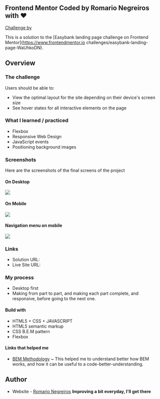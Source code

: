 ## Frontend Mentor Coded by Romario Negreiros with ❤

[Challenge by]("https://wwwfrontendmentorioref=challenge"target="_blank")

This is a solution to the [Easybank landing page challenge
on Frontend Mentor](https://www.frontendmentor.io
challenges/easybank-landing-page-WaUhkoDN).

## Overview

### The challenge

Users should be able to:

- View the optimal layout for the site depending on their device's screen size
- See hover states for all interactive elements on the page

### What I learned / practiced

+ Flexbox
+ Responsive Web Design
+ JavaScript events
+ Positioning background images

### Screenshots

Here are the screenshots of the final screens of the project

#### On Desktop
![](.images/desktop.png)

#### On Mobile
![](.images/mobile.png)

#### Navigation menu on mobile
![](.images/mobileNav.png)

### Links

- Solution URL: [](https://github.com/Romario-Negreiros/Easybank)
- Live Site URL: [](https://romario-negreiros.github.io/Easybank/)

### My process

- Desktop first
- Making from part to part, and making each part complete, and responsive, before going to the next one.

#### Build with

- HTML5 + CSS + JAVASCRIPT
- HTML5 semantic markup
- CSS B.E.M pattern
- Flexbox

#### Links that helped me

- [BEM Methodology](http://getbem.com/introduction/) ~ This helped me to understand better how BEM works, and how it can be useful to a code-better-understanding.

## Author

- Website - [Romario Negreiros](romario-negreiros.github.io/Portfolio/) 
**Improving a bit everyday, I'll get there**









    

